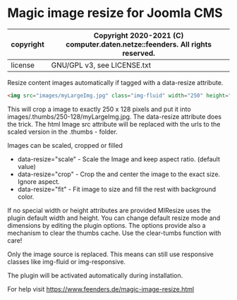 # Magic image resize for Joomla CMS

| copyright | Copyright 2020-2021 (C) computer.daten.netze::feenders. All rights reserved. |
| --- | --- |
| license | GNU/GPL v3, see LICENSE.txt |

Resize content images automatically if tagged with a data-resize attribute.

```html
<img src="images/myLargeImg.jpg" class="img-fluid" width="250" height="128" data-resize="crop" />
```
This will crop a image to exactly 250 x 128 pixels and put it into images/.thumbs/250-128/myLargeImg.jpg. The data-resize attribute does the trick. The html Image src attribute will be replaced with the urls to the scaled version in the .thumbs - folder.

Images can be scaled, cropped or filled

* data-resize="scale" - Scale the Image and keep aspect ratio. (default value)
* data-resize="crop" - Crop the and center the image to the exact size. Ignore aspect.
* data-resize="fit" - Fit image to size and fill the rest with background color.

If no special width or height attributes are provided MIResize uses the plugin default width and height. You can change default resize mode and dimensions by editing the plugin options. The options provide also a mechanism to clear the thumbs cache. Use the clear-tumbs function with care!

Only the image source is replaced. This means can still use responsive classes  like img-fluid or img-responsive.

The plugin will be activated automatically during installation.

For help visit
https://www.feenders.de/magic-image-resize.html
